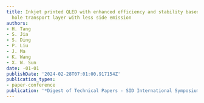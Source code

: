 ```yaml
---
title: Inkjet printed QLED with enhanced efficiency and stability based on optimized
  hole transport layer with less side emission
authors:
- H. Tang
- S. Jia
- S. Ding
- P. Liu
- J. Ma
- K. Wang
- X. W. Sun
date: -01-01
publishDate: '2024-02-28T07:01:00.917154Z'
publication_types:
- paper-conference
publication: '*Digest of Technical Papers - SID International Symposium*'
---
```

